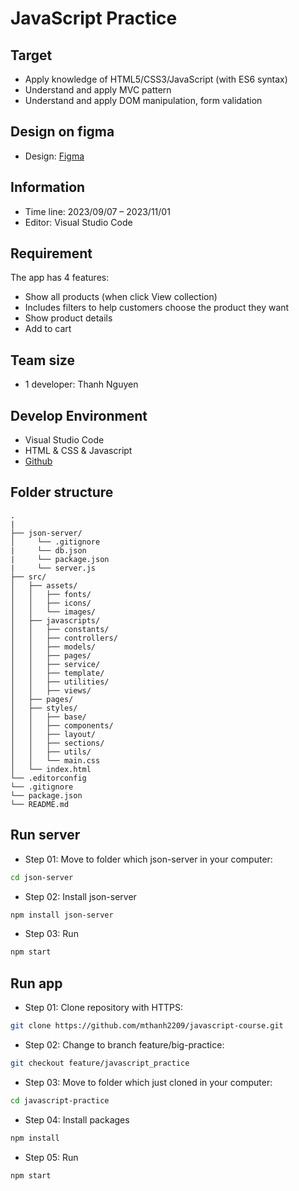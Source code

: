 # JavaScript Practice

## Target

- Apply knowledge of HTML5/CSS3/JavaScript (with ES6 syntax)
- Understand and apply MVC pattern
- Understand and apply DOM manipulation, form validation

## Design on figma

- Design: [Figma](<https://www.figma.com/file/ShnIt9P6lMsE5c75CgPPRe/E-Commerce-Website-Interface-Kit-%2B-Design-System-%5BCompletely-Free%5D-(Community)-(Copy)?node-id=1%3A3&mode=dev>)

## Information

- Time line: 2023/09/07 – 2023/11/01
- Editor: Visual Studio Code

## Requirement

The app has 4 features:

- Show all products (when click View collection)
- Includes filters to help customers choose the product they want
- Show product details
- Add to cart

## Team size

- 1 developer: Thanh Nguyen

## Develop Environment

- Visual Studio Code
- HTML & CSS & Javascript
- [Github](https://github.com/mthanh2209/javascript-course)

## Folder structure

```
.
|
├── json-server/
│     └── .gitignore
|     └── db.json
|     └── package.json
|     └── server.js
├── src/
│   ├── assets/
│   │   ├── fonts/
│   │   ├── icons/
│   │   └── images/
│   ├── javascripts/
│   │   ├── constants/
│   │   ├── controllers/
│   │   ├── models/
│   │   ├── pages/
│   │   ├── service/
│   │   ├── template/
│   │   ├── utilities/
│   │   ├── views/
│   ├── pages/
│   ├── styles/
│   │   ├── base/
│   │   ├── components/
│   │   ├── layout/
│   │   ├── sections/
│   │   ├── utils/
│   │   └── main.css
│   └── index.html
└── .editorconfig
└── .gitignore
└── package.json
└── README.md
```

## Run server

- Step 01: Move to folder which json-server in your computer:

```bash
cd json-server
```

- Step 02: Install json-server

```bash
npm install json-server
```

- Step 03: Run

```bash
npm start
```

## Run app

- Step 01: Clone repository with HTTPS:

```bash
git clone https://github.com/mthanh2209/javascript-course.git
```

- Step 02: Change to branch feature/big-practice:

```bash
git checkout feature/javascript_practice
```

- Step 03: Move to folder which just cloned in your computer:

```bash
cd javascript-practice
```

- Step 04: Install packages

```bash
npm install
```

- Step 05: Run

```bash
npm start
```
